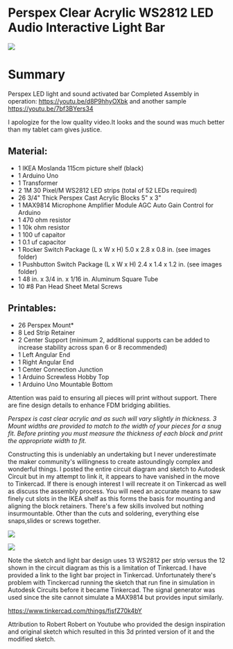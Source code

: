 # Perspex Clear Acrylic WS2812 LED Audio Interactive Light Bar

![](https://i.imgur.com/hv7E1IH.jpg)

# **Summary**
Perspex LED light and sound activated bar
Completed Assembly in operation:
https://youtu.be/d8P9hhyOXbk
and another sample
https://youtu.be/7bf3BYers34

I apologize for the low quality video.It looks and the sound was much better than my tablet cam gives justice.

## Material:

- 1 IKEA Moslanda 115cm picture shelf (black)
- 1 Arduino Uno
- 1 Transformer
- 2 1M 30 Pixel/M WS2812 LED strips (total of 52 LEDs required)
- 26 3/4" Thick Perspex Cast Acrylic Blocks 5" x 3"
- 1 MAX9814 Microphone Amplifier Module AGC Auto Gain Control for Arduino
- 1 470 ohm resistor
- 1 10k ohm resistor
- 1 100 uf capaitor
- 1 0.1 uf capacitor
- 1 Rocker Switch Package (L x W x H) 5.0 x 2.8 x 0.8 in. (see images folder)
- 1 Pushbutton Switch Package (L x W x H) 2.4 x 1.4 x 1.2 in. (see images folder)
- 1 48 in. x 3/4 in. x 1/16 in. Aluminum Square Tube
- 10 #8 Pan Head Sheet Metal Screws

## Printables:

- 26 Perspex Mount*
- 8 Led Strip Retainer
- 2 Center Support (minimum 2, additional supports can be added to increase stability across span 6 or 8 recommended)
- 1 Left Angular End
- 1 Right Angular End
- 1 Center Connection Junction
- 1 Arduino Screwless Hobby Top
- 1 Arduino Uno Mountable Bottom

Attention was paid to ensuring all pieces will print without support. There are fine design details to enhance FDM bridging abilities.

*Perspex is cast clear acrylic and as such will vary slightly in thickness. 3 Mount widths are provided to match to the width of your pieces for a snug fit. Before printing you must measure the thickness of each block and print the appropriate width to fit.*

Constructing this is undeniably an undertaking but I never underestimate the maker community's willingness to create astoundingly complex and wonderful things. I posted the entire circuit diagram and sketch to Autodesk Circuit but in my attempt to link it, it appears to have vanished in the move to Tinkercad. If there is enough interest I will recreate it on Tinkercad as well as discuss the assembly process. You will need an accurate means to saw finely cut slots in the IKEA shelf as this forms the basis for mounting and aligning the block retainers. There's a few skills involved but nothing insurmountable. Other than the cuts and soldering, everything else snaps,slides or screws together.

![](https://i.imgur.com/TQzWDdj.jpg)

![](https://i.imgur.com/ulEBNEC.jpg)

Note the sketch and light bar design uses 13 WS2812 per strip versus the 12 shown in the circuit diagram as this is a limitation of Tinkercad. I have provided a link to the light bar project in Tinkercad. Unfortunately there's problem with Tinckercad running the sketch that run fine in simulation in Autodesk Circuits before it became Tinkercad. The signal generator was used since the site cannot simulate a MAX9814 but provides input similarly.

https://www.tinkercad.com/things/fjsfZ70k4bY

Attribution to Robert Robert on Youtube who provided the design inspiration and original sketch which resulted in this 3d printed version of it and the modified sketch.
